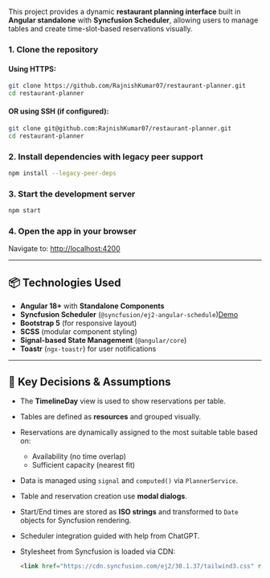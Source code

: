 



This project provides a dynamic **restaurant planning interface** built in **Angular standalone** with **Syncfusion Scheduler**, allowing users to manage tables and create time-slot-based reservations visually.




### 1. Clone the repository

#### Using HTTPS:
```bash
git clone https://github.com/RajnishKumar07/restaurant-planner.git
cd restaurant-planner
````

#### OR using SSH (if configured):

```bash
git clone git@github.com:RajnishKumar07/restaurant-planner.git
cd restaurant-planner
```




### 2. Install dependencies with legacy peer support

```bash
npm install --legacy-peer-deps
```

### 3. Start the development server

```bash
npm start
```

### 4. Open the app in your browser

Navigate to: [http://localhost:4200](http://localhost:4200)

---

## 📦 Technologies Used

* **Angular 18+** with **Standalone Components**
* **Syncfusion Scheduler** (`@syncfusion/ej2-angular-schedule`)[Demo](https://ej2.syncfusion.com/angular/demos/?_gl=1*1bin2th*_ga*MzQ5MTgxMzE3LjE3NTMyNzkxMzI.*_ga_41J4HFMX1J*czE3NTMyNzkxMzEkbzEkZzEkdDE3NTMyNzkyOTUkajYwJGwwJGgw#/bootstrap5/schedule/adaptive-rows)
* **Bootstrap 5** (for responsive layout)
* **SCSS** (modular component styling)
* **Signal-based State Management** (`@angular/core`)
* **Toastr** (`ngx-toastr`) for user notifications

---

## 🧠 Key Decisions & Assumptions

* The **TimelineDay** view is used to show reservations per table.
* Tables are defined as **resources** and grouped visually.
* Reservations are dynamically assigned to the most suitable table based on:

  * Availability (no time overlap)
  * Sufficient capacity (nearest fit)
* Data is managed using `signal` and `computed()` via `PlannerService`.
* Table and reservation creation use **modal dialogs**.
* Start/End times are stored as **ISO strings** and transformed to `Date` objects for Syncfusion rendering.
* Scheduler integration guided with help from ChatGPT.
* Stylesheet from Syncfusion is loaded via CDN:

  ```html
  <link href="https://cdn.syncfusion.com/ej2/30.1.37/tailwind3.css" rel="stylesheet" />
  ```


